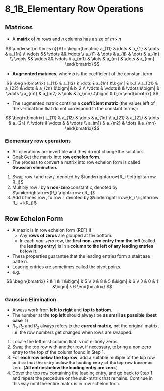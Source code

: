 # 8_1B_Elementary Row Operations

## Matrices

- A **matrix** of $m$ rows and $n$ columns has a size of $m \times n$

$$
\underset{m \times n}{A}=
\begin{bmatrix}
a_{11} & \dots & a_{1j} & \dots & a_{1n} \\
\vdots && \vdots && \vdots \\
a_{i1} & \dots & a_{ij} & \dots & a_{in} \\
\vdots && \vdots && \vdots \\
a_{m1} & \dots & a_{mj} & \dots & a_{mn}
\end{bmatrix}
$$

- **Augmented matrices**, where $b$ is the coefficient of the constant term

$$
\begin{bmatrix}
a_{11} & a_{12} & \dots & a_{1n} &\bigm| & b_1 \\
a_{21} & a_{22} & \dots & a_{2n} &\bigm| & b_2 \\
\vdots & \vdots &       & \vdots &\bigm| & \vdots \\
a_{m1} & a_{m2} & \dots & a_{mn} &\bigm| & b_m
\end{bmatrix}
$$

- The augmented matrix contains a **coefficient matrix** (the values left of the vertical line that do not correspond to the constant terms):

$$
\begin{bmatrix}
a_{11} & a_{12} & \dots & a_{1n} \\
a_{21} & a_{22} & \dots & a_{2n} \\
\vdots & \vdots &       & \vdots \\
a_{m1} & a_{m2} & \dots & a_{mn}
\end{bmatrix}
$$

### Elementary row operations

- All operations are invertible and they do not change the solutions.
- Goal: Get the matrix into **row echelon form**.
- The process to convert a matrix into row echelon form is called **Gaussian elimination**.

1. Swap row $i$ and row $j$, denoted by $\underrightarrow{R_i \leftrightarrow R_j}$
2. Multiply row $i$ by a **non-zero** constant $c$, denoted by $\underrightarrow{R_i \rightarrow cR_i}$
3. Add $k$ times row $j$ to row $i$, denoted by $\underrightarrow{R_i \rightarrow R_i + kR_j}$

## Row Echelon Form

- A matrix is in row echelon form (REF) if
  - Any **rows of zeros** are grouped at the bottom.
  - In each *non-zero* row, the **first non-zero entry from the left** (called the **leading entry**) is in a **column to the left of any leading entries below it**.
- These properties guarantee that the leading entries form a staircase pattern.
- Leading entries are sometimes called the pivot points.
- e.g.

$$
\begin{bmatrix}
    2 & 1 & 1 &\bigm| & 5 \\
    0 & 8 & 5 &\bigm| & 6 \\
    0 & 0 & 1 &\bigm| & 6
\end{bmatrix}
$$

### Gaussian Elimination

- Always work from **left to right** and **top to bottom**.
- The number at the **top left** should always be **as small as possible** (**best case: 1**)
- $R_1$, $R_2$ and $R_3$ always refers to the **current matrix**, not the original matrix, i.e. the row numbers get changed when rows are swapped.

1. Locate the leftmost column that is not entirely zeros.
2. Swap the top row with another row, if necessary, to bring a non-zero entry to the top of the column found in Step 1.
3. For **each row below the top row**, add a suitable multiple of the top row to it so that the entry below the leading entry of the top row becomes zero. (**All entries below the leading entry are zero.**)
4. Cover the top row containing the leading entry, and go back to Step 1 and repeat the procedure on the sub-matrix that remains. Continue in this way until the entire matrix is in row echelon form.
